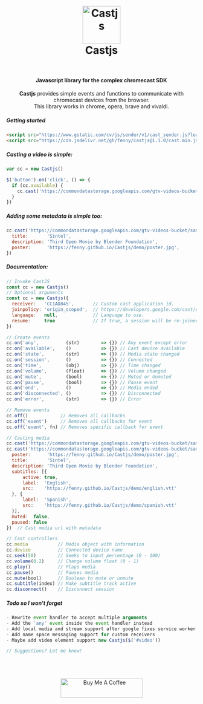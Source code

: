 <h1 align="center">
  <br>
  <img src="https://i.imgur.com/elCjMDx.png" alt="Castjs" width="100">
  <br>
  Castjs
  <br>
  <br>
</h1>

<h4 align="center">Javascript library for the complex chromecast SDK</h4>

<p align="center">
  <b>Castjs</b> provides simple events and functions to communicate with chromecast devices from the browser.
  <br>
  This library works in chrome, opera, brave and vivaldi.
</p>

##### Getting started

```html
<script src="https://www.gstatic.com/cv/js/sender/v1/cast_sender.js?loadCastFramework=1"></script>
<script src="https://cdn.jsdelivr.net/gh/fenny/castjs@1.1.0/cast.min.js"></script>
```

##### Casting a video is simple:

```js
var cc = new Castjs()

$('button').on('click', () => {
  if (cc.available) {
    cc.cast('https://commondatastorage.googleapis.com/gtv-videos-bucket/sample/Sintel.mp4')
  }
})
```

##### Adding some metadata is simple too:

```js
cc.cast('https://commondatastorage.googleapis.com/gtv-videos-bucket/sample/Sintel.mp4', {
  title:       'Sintel',
  description: 'Third Open Movie by Blender Foundation',
  poster:      'https://fenny.github.io/Castjs/demo/poster.jpg',
})
```

##### Documentation:

```javascript
// Invoke CastJS
const cc = new Castjs()
// Optional arguments
const cc = new Castjs({ 
  receiver:   'CC1AD845',       // Custom cast application id.
  joinpolicy: 'origin_scoped',  // https://developers.google.com/cast/docs/reference/chrome/chrome.cast.html#.AutoJoinPolicy
  language:   null,             // Language to use.
  resume:     true              // If true, a session will be re-joined without reloading the page.
})

// Create events
cc.on('any',          (str)        => {}) // Any event except error
cc.on('available',    ()           => {}) // Cast device available
cc.on('state',        (str)        => {}) // Media state changed
cc.on('session',      ()           => {}) // Connected
cc.on('time',         (obj)        => {}) // Time changed
cc.on('volume',       (float)      => {}) // Volume changed
cc.on('mute',         (bool)       => {}) // Muted or Unmuted
cc.on('pause',        (bool)       => {}) // Pause event
cc.on('end',          ()           => {}) // Media ended
cc.on('disconnected', ()           => {}) // Disconnected
cc.on('error',        (str)        => {}) // Error

// Remove events
cc.off()            // Removes all callbacks
cc.off('event')     // Removes all callbacks for event
cc.off('event', fn) // Removes specific callback for event

// Casting media
cc.cast('https://commondatastorage.googleapis.com/gtv-videos-bucket/sample/Sintel.mp4') // Cast media source
cc.cast('https://commondatastorage.googleapis.com/gtv-videos-bucket/sample/Sintel.mp4', {
  poster:      'https://fenny.github.io/Castjs/demo/poster.jpg',
  title:       'Sintel',
  description: 'Third Open Movie by Blender Foundation',
  subtitles: [{
      active: true,
      label:  'English',
      src:    'https://fenny.github.io/Castjs/demo/english.vtt'
  }, {
      label:  'Spanish',
      src:    'https://fenny.github.io/Castjs/demo/spanish.vtt'
  }],
  muted:  false,
  paused: false
})  // Cast media url with metadata

// Cast controllers
cc.media           // Media object with information
cc.device          // Connected device name
cc.seek(50)        // Seeks to input percentage (0 - 100)
cc.volume(0.2)     // Change volume float (0 - 1)
cc.play()          // Plays media
cc.pause()         // Pauses media
cc.mute(bool)      // Boolean to mute or unmute
cc.subtitle(index) // Make subtitle track active
cc.disconnect()    // Disconnect session
```


##### Todo so I won't forget

```javascript
- Rewrite event handler to accept multiple arguments
- Add the 'any' event inside the event handler instead
- Add local media and stream support after google fixes service worker crash
- Add name space messaging support for custom receivers
- Maybe add video element support new Castjs($('#video'))

// Suggestions? Let me know!
```
<p align="center">
  <br>
  <br>
  <br>
  <a href="https://www.buymeacoffee.com/fenny" target="_blank"><img src="https://cdn.buymeacoffee.com/buttons/default-orange.png" alt="Buy Me A Coffee" style="height: 51px !important;width: 217px !important;" ></a>
<p align="center">
